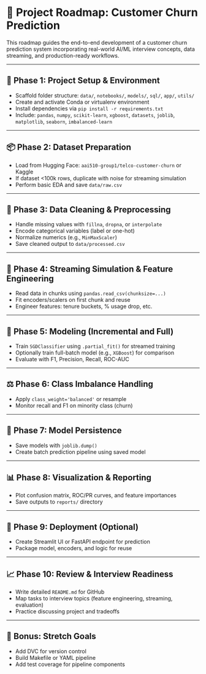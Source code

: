 # 🧭 Project Roadmap: Customer Churn Prediction

This roadmap guides the end-to-end development of a customer churn prediction system incorporating real-world AI/ML interview concepts, data streaming, and production-ready workflows.

---

## 🔰 Phase 1: Project Setup & Environment

- Scaffold folder structure: `data/`, `notebooks/`, `models/`, `sql/`, `app/`, `utils/`
- Create and activate Conda or virtualenv environment
- Install dependencies via `pip install -r requirements.txt`
- Include: `pandas`, `numpy`, `scikit-learn`, `xgboost`, `datasets`, `joblib`, `matplotlib`, `seaborn`, `imbalanced-learn`

---

## 📦 Phase 2: Dataset Preparation

- Load from Hugging Face: `aai510-group1/telco-customer-churn` or Kaggle
- If dataset <100k rows, duplicate with noise for streaming simulation
- Perform basic EDA and save `data/raw.csv`

---

## 🧹 Phase 3: Data Cleaning & Preprocessing

- Handle missing values with `fillna`, `dropna`, or `interpolate`
- Encode categorical variables (label or one-hot)
- Normalize numerics (e.g., `MinMaxScaler`)
- Save cleaned output to `data/processed.csv`

---

## 🧪 Phase 4: Streaming Simulation & Feature Engineering

- Read data in chunks using `pandas.read_csv(chunksize=...)`
- Fit encoders/scalers on first chunk and reuse
- Engineer features: tenure buckets, % usage drop, etc.

---

## 🧠 Phase 5: Modeling (Incremental and Full)

- Train `SGDClassifier` using `.partial_fit()` for streamed training
- Optionally train full-batch model (e.g., `XGBoost`) for comparison
- Evaluate with F1, Precision, Recall, ROC-AUC

---

## ⚖️ Phase 6: Class Imbalance Handling

- Apply `class_weight='balanced'` or resample
- Monitor recall and F1 on minority class (churn)

---

## 💾 Phase 7: Model Persistence

- Save models with `joblib.dump()`
- Create batch prediction pipeline using saved model

---

## 📊 Phase 8: Visualization & Reporting

- Plot confusion matrix, ROC/PR curves, and feature importances
- Save outputs to `reports/` directory

---

## 🚀 Phase 9: Deployment (Optional)

- Create Streamlit UI or FastAPI endpoint for prediction
- Package model, encoders, and logic for reuse

---

## 📈 Phase 10: Review & Interview Readiness

- Write detailed `README.md` for GitHub
- Map tasks to interview topics (feature engineering, streaming, evaluation)
- Practice discussing project and tradeoffs

---

## 📌 Bonus: Stretch Goals

- Add DVC for version control
- Build Makefile or YAML pipeline
- Add test coverage for pipeline components

